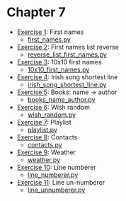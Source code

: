 # Chapter 7
- [Exercise 1](/C7/EX1): First names
    - [first_names.py](/C7/EX1/first_names.py)
- [Exercise 2](/C7/EX2): First names list reverse
    - [reverse_list_first_names.py](/C7/EX2/reverse_list_first_names.py)
- [Exercise 3](/C7/EX3): 10x10 first names
    - [10x10_first_names.py](/C7/EX3/10x10_first_names.py)
- [Exercise 4](/C7/EX4): Irish song shortest line
    - [irish_song_shortest_line.py](/C7/EX4/irish_song_shortest_line.py)
- [Exercise 5](/C7/EX5): Books: name -> author
    - [books_name_author.py](/C7/EX5/books_name_author.py)
- [Exercise 6](/C7/EX6): Wish random
    - [wish_random.py](/C7/EX6/wish_random.py)
- [Exercise 7](/C7/EX7): Playlist
    - [playlist.py](/C7/EX7/playlist.py)
- [Exercise 8](/C7/EX8): Contacts
    - [contacts.py](/C7/EX8/contacts.py)
- [Exercise 9](/C7/EX9): Weather
    - [weather.py](/C7/EX9/weather.py)
- [Exercise 10](/C7/EX10): Line numberer
    - [line_numberer.py](/C7/EX10/line_numberer.py)
- [Exercise 11](/C7/EX11): Line un-numberer
    - [line_unnumberer.py](/C7/EX11/line_unnumberer.py)